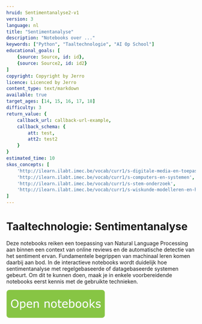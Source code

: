 ```yaml
---
hruid: Sentimentanalyse2-v1
version: 3
language: nl
title: "Sentimentanalyse"
description: "Notebooks over ..."
keywords: ["Python", "Taaltechnologie", "AI Op School"]
educational_goals: [
    {source: Source, id: id}, 
    {source: Source2, id: id2}
]
copyright: Copyright by Jerro
licence: Licenced by Jerro
content_type: text/markdown
available: true
target_ages: [14, 15, 16, 17, 18]
difficulty: 3
return_value: {
    callback_url: callback-url-example,
    callback_schema: {
        att: test,
        att2: test2
    }
}
estimated_time: 10
skos_concepts: [
    'http://ilearn.ilabt.imec.be/vocab/curr1/s-digitale-media-en-toepassingen', 
    'http://ilearn.ilabt.imec.be/vocab/curr1/s-computers-en-systemen', 
    'http://ilearn.ilabt.imec.be/vocab/curr1/s-stem-onderzoek', 
    'http://ilearn.ilabt.imec.be/vocab/curr1/s-wiskunde-modelleren-en-heuristiek'
]
---
```


# Taaltechnologie: Sentimentanalyse 
Deze notebooks reiken een toepassing van Natural Language Processing aan binnen een context van online reviews en de automatische detectie van het sentiment ervan. Fundamentele begrippen van machinaal leren komen daarbij aan bod. In de interactieve notebooks wordt duidelijk hoe sentimentanalyse met regelgebaseerde of datagebaseerde systemen gebeurt.
Om dit te kunnen doen, maak je in enkele voorbereidende notebooks eerst kennis met de gebruikte technieken.

[![](embed/Knop.png "Knop")](https://kiks.ilabt.imec.be/jupyterhub/?id=2100 "Notebooks Sentimentanalyse")
